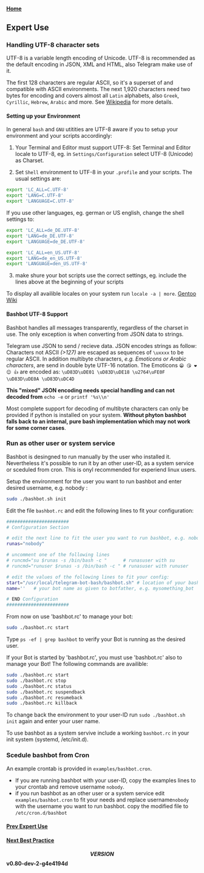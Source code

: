 #### [Home](../README.md)
## Expert Use

### Handling UTF-8 character sets
UTF-8 is a variable length encoding of Unicode. UTF-8 is recommended as the default encoding in JSON, XML and HTML, also Telegram make use of it.

The first 128 characters are regular ASCII, so it's a superset of and compatible with ASCII environments. The next 1,920 characters need
two bytes for encoding and covers almost all ```Latin``` alphabets, also ```Greek```, ```Cyrillic```,
```Hebrew```, ```Arabic``` and more. See [Wikipedia](https://en.wikipedia.org/wiki/UTF-8) for more details.

#### Setting up your Environment
In general ```bash``` and ```GNU``` utitities are UTF-8 aware if you to setup your environment
and your scripts accordingly:

1. Your Terminal and Editor must support UTF-8:
   Set Terminal and Editor locale to UTF-8, eg. in ```Settings/Configuration``` select UTF-8 (Unicode) as Charset.

2. Set ```Shell``` environment to UTF-8 in your  ```.profile``` and your scripts. The usual settings are:

```bash
export 'LC_ALL=C.UTF-8'
export 'LANG=C.UTF-8'
export 'LANGUAGE=C.UTF-8'
```
   If you use other languages, eg. german or US english, change the shell settings to:
```bash
export 'LC_ALL=de_DE.UTF-8'
export 'LANG=de_DE.UTF-8'
export 'LANGUAGE=de_DE.UTF-8'
```
```bash
export 'LC_ALL=en_US.UTF-8'
export 'LANG=de_en_US.UTF-8'
export 'LANGUAGE=den_US.UTF-8'
```
3. make shure your bot scripts use the correct  settings, eg. include the lines above at the beginning of your scripts

To display all availible locales on your system run ```locale -a | more```. [Gentoo Wiki](https://wiki.gentoo.org/wiki/UTF-8)

#### Bashbot UTF-8 Support
Bashbot handles all messages transparently, regardless of the charset in use. The only exception is when converting from JSON data to strings.

Telegram use JSON to send / recieve data. JSON encodes strings as follow: Characters not ASCII *(>127)* are escaped as sequences of ```\uxxxx``` to be regular ASCII. In addition multibyte characters, *e.g. Emoticons or Arabic characters*, are send in double byte UTF-16 notation.
The Emoticons ``` 😁 😘 ❤️ 😊 👍 ``` are encoded as: ``` \uD83D\uDE01 \uD83D\uDE18 \u2764\uFE0F \uD83D\uDE0A \uD83D\uDC4D ```

**This "mixed" JSON encoding needs special handling and can not decoded from** ```echo -e``` or ```printf '%s\\n'```

Most complete support for decoding of multibyte characters can only be provided if python is installed on your system.
**Without phyton bashbot falls back to an internal, pure bash implementation which may not work for some corner cases**.


### Run as other user or system service
Bashbot is desingned to run manually by the user who installed it. Nevertheless it's possible to run it by an other user-ID, as a system service or sceduled from cron. This is onyl recommended for experiend linux users.

Setup the environment for the user you want to run bashbot and enter desired username, e.g. nobody :
```bash
sudo ./bashbot.sh init
```

Edit the file ```bashbot.rc``` and edit the following lines to fit your configuration:
```bash
#######################
# Configuration Section

# edit the next line to fit the user you want to run bashbot, e.g. nobody:
runas="nobody" 

# uncomment one of the following lines 
# runcmd="su $runas -s /bin/bash -c "      # runasuser with su
# runcmd="runuser $runas -s /bin/bash -c " # runasuser with runuser

# edit the values of the following lines to fit your config:
start="/usr/local/telegram-bot-bash/bashbot.sh"	# location of your bashbot.sh script
name=''   # your bot name as given to botfather, e.g. mysomething_bot

# END Configuration
#######################
```
From now on use 'bashbot.rc' to manage your bot: 
```bash
sudo ./bashbot.rc start
```
Type ```ps -ef | grep bashbot``` to verify your Bot is running as the desired user.

If your  Bot is started by 'bashbot.rc', you must use 'bashbot.rc' also to manage your Bot! The following commands are availible:
```bash
sudo ./bashbot.rc start
sudo ./bashbot.rc stop
sudo ./bashbot.rc status
sudo ./bashbot.rc suspendback
sudo ./bashbot.rc resumeback
sudo ./bashbot.rc killback
```
To change back the environment to your user-ID run ```sudo ./bashbot.sh init``` again and enter your user name.

To use bashbot as a system servive include a working ```bashbot.rc``` in your init system (systemd, /etc/init.d).

### Scedule bashbot from Cron
An example crontab is provided in ```examples/bashbot.cron```.

- If you are running bashbot with your user-ID, copy the examples lines to your crontab and remove username ```nobody```.
- if you run bashbot as an other user or a system service edit ```examples/bashbot.cron``` to fit your needs and replace username```nobody``` with the username you want to run bashbot. copy the modified file to ```/etc/cron.d/bashbot```

#### [Prev Expert Use](4_expert.md)
#### [Next Best Practice](5_practice.md)

#### $$VERSION$$ v0.80-dev-2-g4e4194d

